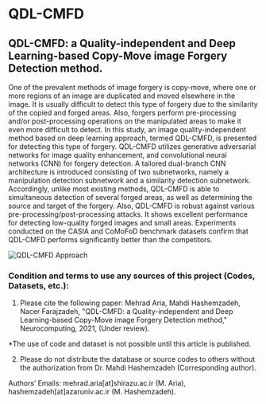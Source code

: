 # QDL-CMFD
## QDL-CMFD: a Quality-independent and Deep Learning-based Copy-Move image Forgery Detection method.

One of the prevalent methods of image forgery is copy-move, where one or more regions of an image are duplicated and moved elsewhere in the image. It is usually difficult to detect this type of forgery due to the similarity of the copied and forged areas. Also, forgers perform pre-processing and/or post-processing operations on the manipulated areas to make it even more difficult to detect. In this study, an image quality-independent method based on deep learning approach, termed QDL-CMFD, is presented for detecting this type of forgery. QDL-CMFD utilizes generative adversarial networks for image quality enhancement, and convolutional neural networks (CNN) for forgery detection. A tailored dual-branch CNN architecture is introduced consisting of two subnetworks, namely a manipulation detection subnetwork and a similarity detection subnetwork. Accordingly, unlike most existing methods, QDL-CMFD is able to simultaneous detection of several forged areas, as well as determining the source and target of the forgery. Also, QDL-CMFD is robust against various pre-processing/post-processing attacks. It shows excellent performance for detecting low-quality forged images and small areas. Experiments conducted on the CASIA and CoMoFoD benchmark datasets confirm that QDL-CMFD performs significantly better than the competitors.

![QDL-CMFD Approach](https://raw.githubusercontent.com/MehradAria/SR-DCMFD/main/Method.jpg)

### Condition and terms to use any sources of this project (Codes, Datasets, etc.):

1) Please cite the following paper:
Mehrad Aria, Mahdi Hashemzadeh, Nacer Farajzadeh, "QDL-CMFD: a Quality-independent and Deep Learning-based Copy-Move image Forgery Detection method," Neurocomputing, 2021, (Under review).

*The use of code and dataset is not possible until this article is published.

2) Please do not distribute the database or source codes to others without the authorization from Dr. Mahdi Hashemzadeh (Corresponding author).

Authors’ Emails: mehrad.aria[at]shirazu.ac.ir (M. Aria), hashemzadeh[at]azaruniv.ac.ir (M. Hashemzadeh).
